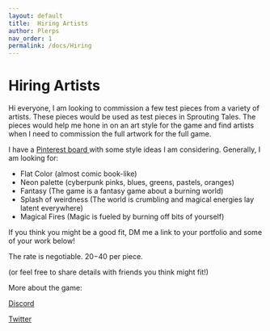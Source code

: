 ```yaml
---
layout: default
title:  Hiring Artists
author: Plerps
nav_order: 1
permalink: /docs/Hiring
---
```


# Hiring Artists

Hi everyone,
I am looking to commission a few test pieces from a variety of artists. These pieces would be used as test pieces in Sprouting Tales. The pieces would help me hone in on an art style for the game and find artists when I need to commission the full artwork for the full game.

I have a [Pinterest board ](https://pin.it/4oBMQXQ) with some style ideas I am considering. Generally, I am looking for:
- Flat Color (almost comic book-like)
- Neon palette (cyberpunk pinks, blues, greens, pastels, oranges)
- Fantasy (The game is a fantasy game about a burning world)
- Splash of weirdness (The world is crumbling and magical energies lay latent everywhere)
- Magical Fires (Magic is fueled by burning off bits of yourself)

If you think you might be a good fit, DM me a link to your portfolio and some of your work below!

The rate is negotiable. $20-$40 per piece.

(or feel free to share details with friends you think might fit!)

More about the game:

[Discord](https://discord.gg/y23SrcDg9t)

[Twitter](https://twitter.com/plerpsandplerps)
